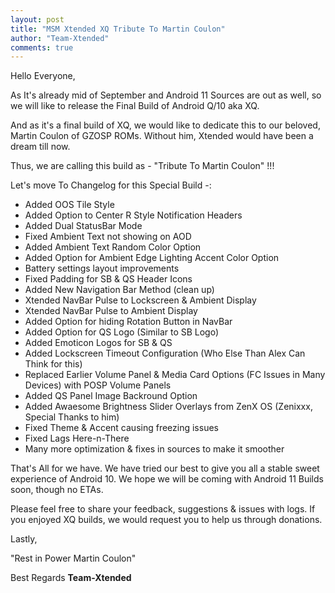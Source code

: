 ```yaml
---
layout: post
title: "MSM Xtended XQ Tribute To Martin Coulon"
author: "Team-Xtended"
comments: true
---
```

Hello Everyone,

As It's already mid of September and Android 11 Sources are out as well, so we will like to release the Final Build of Android Q/10 aka XQ.

And as it's a final build of XQ, we would like to dedicate this to our beloved, Martin Coulon of GZOSP ROMs. Without him, Xtended would have been a dream till now.

Thus, we are calling this build as - "Tribute To Martin Coulon" !!!

Let's move To Changelog for this Special Build -:

* Added OOS Tile Style
* Added Option to Center R Style Notification Headers
* Added Dual StatusBar Mode
* Fixed Ambient Text not showing on AOD
* Added Ambient Text Random Color Option
* Added Option for Ambient Edge Lighting Accent Color Option
* Battery settings layout improvements
* Fixed Padding for SB & QS Header Icons
* Added New Navigation Bar Method (clean up)
* Xtended NavBar Pulse to Lockscreen & Ambient Display
* Xtended NavBar Pulse to Ambient Display
* Added Option for hiding Rotation Button in NavBar
* Added Option for QS Logo (Similar to SB Logo)
* Added Emoticon Logos for SB & QS
* Added Lockscreen Timeout Configuration (Who Else Than Alex Can Think for this)
*  Replaced Earlier Volume Panel & Media Card Options (FC Issues in Many Devices) with POSP Volume Panels
* Added QS Panel Image Backround Option
* Added Awaesome Brightness Slider Overlays from ZenX OS (Zenixxx, Special Thanks to him)
* Fixed Theme & Accent causing freezing issues
* Fixed Lags Here-n-There
* Many more optimization & fixes in sources to make it smoother

That's All for we have. We have tried our best to give you all a stable sweet experience of Android 10. We hope we will be coming with Android 11 Builds soon, though no ETAs. 

Please feel free to share your feedback, suggestions & issues with logs. If you enjoyed XQ builds, we would request you to help us through donations.

Lastly,

"Rest in Power Martin Coulon"

Best Regards
**Team-Xtended**
